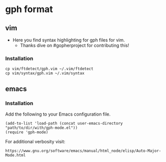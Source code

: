 # gph format

## vim
* Here you find syntax highlighting for gph files for vim.
	* Thanks dive on #gopherproject for contributing this!

### Installation

	cp vim/ftdetect/gph.vim ~/.vim/ftdetect
	cp vim/syntax/gph.vim ~/.vim/syntax

## emacs

### Installation

Add the following to your Emacs configuration file.

	(add-to-list 'load-path (concat user-emacs-directory "path/to/dir/with/gph-mode.el"))
	(require 'gph-mode)

For additional verbosity visit:

	https://www.gnu.org/software/emacs/manual/html_node/elisp/Auto-Major-Mode.html

